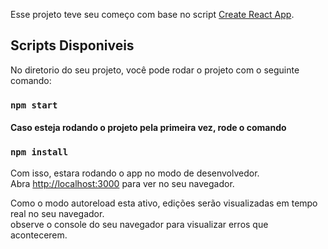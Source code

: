 Esse projeto teve seu começo com base no script [Create React App](https://github.com/facebook/create-react-app).

## Scripts Disponiveis

No diretorio do seu projeto, você pode rodar o projeto com o seguinte comando:
### `npm start`

#### Caso esteja rodando o projeto pela primeira vez, rode o comando 
### `npm install`
Com isso, estara rodando o app no modo de desenvolvedor.<br>
Abra [http://localhost:3000](http://localhost:3000) para ver no seu navegador.

Como o modo autoreload esta ativo, edições serão visualizadas em tempo real no seu navegador.<br>
observe o console do seu navegador para visualizar erros que acontecerem.

